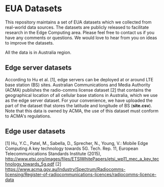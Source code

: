 # EUA Datasets

This repository maintains a set of EUA datasets which we collected from real-world data sources. The datasets are publicly released 
to facilitate research in the Edge Computing area. Please feel free to contact us if you have any comments or questions. 
We would love to hear from you on ideas to improve the datasets.

All the data is in Australia region.

## Edge server datasets

According to Hu et al. [1], edge servers can be deployed at or around LTE base station (BS) sites. Australian Communications and Media 
Authority (ACMA) publishes the radio-comms license dataset [2] that contains the geographical location of all cellular base stations in 
Australia, which we use as the edge server dataset. For your convenience, we have uploaded the part of the dataset that stores the latitude
and longitude of BS (**site.csv**). Note that this data is owned by ACMA, the use of this dataset must conform to ACMA's regulations.

## Edge user datasets














[1] Hu, Y.C., Patel, M., Sabella, D., Sprecher, N., Young, V.: Mobile Edge Computing A key technology towards 5G. Tech. Rep. 11, European Telecommunications
Standards Institute (2015), http://www.etsi.org/images/files/ETSIWhitePapers/etsi_wp11_mec_a_key_technology_towards_5g.pdf
[2] https://www.acma.gov.au/Industry/Spectrum/Radiocomms-licensing/Register-of-radiocommunications-licences/radiocomms-licence-data
